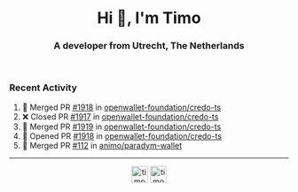 <h1 align="center">Hi 👋, I'm Timo</h1>
<h3 align="center">A developer from Utrecht, The Netherlands</h3>
<br/>
<!-- https://github.com/rahuldkjain/github-profile-readme-generator --!>

<!--  <p align="left"><img src="https://github-readme-stats.vercel.app/api?username=timoglastra&show_icons=true&count_private=true&" alt="timoglastra" /></p> --!>

<!--
Github language stats
<p align="left"><img src="https://github-readme-stats.vercel.app/api/top-langs/?username=timoglastra&layout=compact" alt="timoglastra" /><p>
-->

<!-- Codestats language stats -->
<!-- <p align="left"><img src="https://codestats-readme.vercel.app/api/top-langs/?username=timoglastra&layout=compact&language_count=12" alt="timoglastra" /><p>    --!>
  
<h3>Recent Activity</h3>

<!--START_SECTION:activity-->
1. 🎉 Merged PR [#1918](https://github.com/openwallet-foundation/credo-ts/pull/1918) in [openwallet-foundation/credo-ts](https://github.com/openwallet-foundation/credo-ts)
2. ❌ Closed PR [#1917](https://github.com/openwallet-foundation/credo-ts/pull/1917) in [openwallet-foundation/credo-ts](https://github.com/openwallet-foundation/credo-ts)
3. 🎉 Merged PR [#1919](https://github.com/openwallet-foundation/credo-ts/pull/1919) in [openwallet-foundation/credo-ts](https://github.com/openwallet-foundation/credo-ts)
4. 💪 Opened PR [#1918](https://github.com/openwallet-foundation/credo-ts/pull/1918) in [openwallet-foundation/credo-ts](https://github.com/openwallet-foundation/credo-ts)
5. 🎉 Merged PR [#112](https://github.com/animo/paradym-wallet/pull/112) in [animo/paradym-wallet](https://github.com/animo/paradym-wallet)
<!--END_SECTION:activity-->

---

<p align="center">
<a href="https://twitter.com/timoglastra" target="blank"><img align="center" src="https://cdn.jsdelivr.net/npm/simple-icons@3.0.1/icons/twitter.svg" alt="timoglastra" height="30" width="30" /></a>
<a href="https://linkedin.com/in/timoglastra" target="blank"><img align="center" src="https://cdn.jsdelivr.net/npm/simple-icons@3.0.1/icons/linkedin.svg" alt="timoglastra" height="30" width="30" /></a>
</p>



